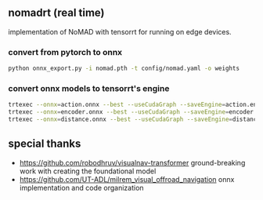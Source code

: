 ## nomadrt (real time)
implementation of NoMAD with tensorrt for running on edge devices.

### convert from pytorch to onnx
```bash
python onnx_export.py -i nomad.pth -t config/nomad.yaml -o weights
```

### convert onnx models to tensorrt's engine
```bash
trtexec --onnx=action.onnx --best --useCudaGraph --saveEngine=action.engine
trtexec --onnx=encoder.onnx --best --useCudaGraph --saveEngine=encoder.engine
trtexec --onnx=distance.onnx --best --useCudaGraph --saveEngine=distance.engine
```

## special thanks
- https://github.com/robodhruv/visualnav-transformer ground-breaking work with creating the foundational model
- https://github.com/UT-ADL/milrem_visual_offroad_navigation onnx implementation and code organization